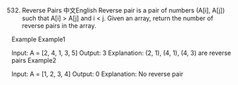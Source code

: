 532. Reverse Pairs
中文English
Reverse pair is a pair of numbers (A[i], A[j]) such that A[i] > A[j] and i < j. Given an array, return the number of reverse pairs in the array.

Example
Example1

Input:  A = [2, 4, 1, 3, 5]
Output: 3
Explanation:
(2, 1), (4, 1), (4, 3) are reverse pairs
Example2

Input:  A = [1, 2, 3, 4]
Output: 0
Explanation:
No reverse pair
